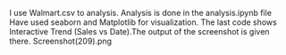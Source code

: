 I use Walmart.csv to analysis.
Analysis is done in the analysis.ipynb file
Have used seaborn and Matplotlib for visualization.
The last code shows Interactive Trend (Sales vs Date).The output of the screenshot is given there. Screenshot(209).png 
